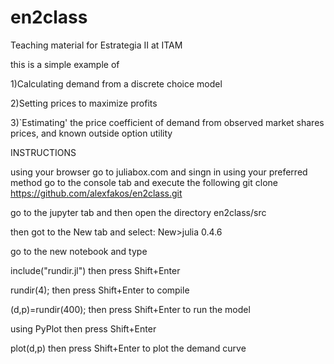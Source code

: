 # en2class
Teaching material for Estrategia II at ITAM

this is a simple example of

1)Calculating demand from a discrete choice model

2)Setting prices to maximize profits 

3)`Estimating' the price coefficient of demand from observed market shares prices, and known outside option utility


INSTRUCTIONS

using your browser go to juliabox.com and singn in using your preferred method 
go to the console tab and execute the following
git clone https://github.com/alexfakos/en2class.git

go to the jupyter tab and then open the directory en2class/src

then got to the New tab and select: New>julia 0.4.6

go to the new notebook and type

include("rundir.jl")   then press Shift+Enter

rundir(4);              then press Shift+Enter to compile

(d,p)=rundir(400);      then press Shift+Enter to run the model

using PyPlot           then press Shift+Enter 

plot(d,p)               then press Shift+Enter to plot the demand curve
